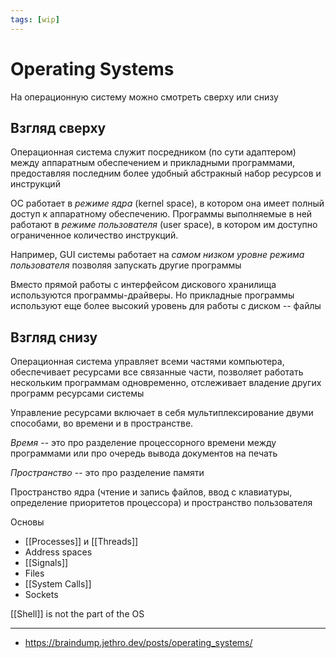 ```yaml
---
tags: [wip]
---
```


# Operating Systems

На операционную систему можно смотреть сверху или снизу

## Взгляд сверху

Операционная система служит посредником (по сути адаптером) между
аппаратным обеспечением и прикладными программами, предоставляя последним
более удобный абстракный набор ресурсов и инструкций

ОС работает в _режиме ядра_ (kernel space), в котором она имеет полный доступ
к аппаратному обеспечению. Программы выполняемые в ней работают в
_режиме пользователя_ (user space), в котором им доступно ограниченное
количество инструкций.

Например, GUI системы работает на _самом низком уровне режима пользователя_
позволяя запускать другие программы

Вместо прямой работы с интерфейсом дискового хранилища используются
программы-драйверы. Но прикладные программы используют еще более высокий
уровень для работы с диском -- файлы

## Взгляд снизу

Операционная система управляет всеми частями компьютера, обеспечивает ресурсами все связанные части, позволяет работать нескольким программам одновременно, отслеживает владение других программ ресурсами системы

Управление ресурсами включает в себя мультиплексирование двуми способами, во времени и в пространстве.

_Время_ -- это про разделение процессорного времени между программами или про очередь вывода документов на печать

_Пространство_ -- это про разделение памяти

Пространство ядра (чтение и запись файлов, ввод с клавиатуры, определение приоритетов процессора) и пространство пользователя

Основы

- [[Processes]] и [[Threads]]
- Address spaces
- [[Signals]]
- Files
- [[System Calls]]
- Sockets

[[Shell]] is not the part of the OS

---

- https://braindump.jethro.dev/posts/operating_systems/

<!--
[[Взаимодествие процессов]]

* [[Мьютексы]] и семафоры

Планирование

Память

Файловые системы

Ввод и вывод информации

Взаимоблокировка

Виртуализация

Системы
* [[Unix]]

Вопросы

* [[Как работает операционная система?]]


---

https://vseloved.github.io/pdf/os-ru.pdf


https://github.com/EbookFoundation/free-programming-books/blob/master/free-programming-books.md#operating-systems

### Ссылки

* Operating System Concepts 📖
* Modern Operating Systems 📖
* UNIX Operating System 📖
-->
